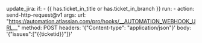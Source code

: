 update_jira:
        if:
          - {{ has.ticket_in_title or has.ticket_in_branch }}
        run:
          - action: send-http-request@v1
            args:
              url: "https://automation.atlassian.com/pro/hooks/__AUTOMATION_WEBHOOK_URL__"
              method: POST
              headers: '{"Content-type": "application/json"}'
              body: '{"issues":["{{ticketid}}"]}'
